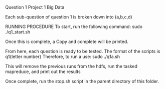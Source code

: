 Question 1 Project 1
Big Data

Each sub-question of question 1 is broken down into (a,b,c,d)

RUNNING PROCEDURE
To start, run the following command:
sudo ./q1_start.sh

Once this is complete, a Copy and complete will be printed.

From here, each question is ready to be tested.
The format of the scripts is q1{letter number}
Therefore, to run a use:
sudo ./q1a.sh

This will remove the previous runs from the hdfs, run the tasked mapreduce, 
and print out the results

Once complete, run the stop.sh script in the parent directory of this folder.

